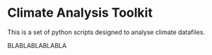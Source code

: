 # Climate Analysis Toolkit

This is a set of python scripts designed to analyse climate datafiles.

BLABLABLABLABLA
